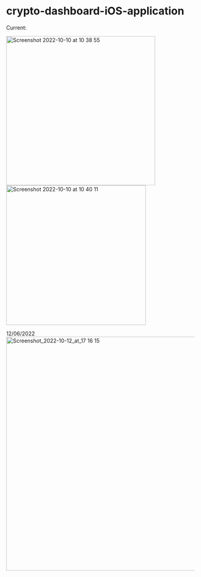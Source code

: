 # crypto-dashboard-iOS-application

Current: 

<img width="398" alt="Screenshot 2022-10-10 at 10 38 55" src="https://user-images.githubusercontent.com/68692361/194838092-e14c6240-73f9-48d1-aaa2-269d07e60d9a.png">

<img width="373" alt="Screenshot 2022-10-10 at 10 40 11" src="https://user-images.githubusercontent.com/68692361/194838163-39847f15-fce0-4fed-a6a3-c9e9ead933ca.png">

12/06/2022
<img width="624" alt="Screenshot_2022-10-12_at_17 16 15" src="https://user-images.githubusercontent.com/68692361/195459167-12543e70-1cab-48d1-b47f-413eca6fba71.png">
